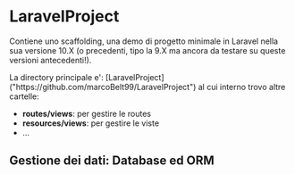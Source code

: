 # LaravelProject
Contiene uno scaffolding, una demo di progetto minimale in Laravel nella sua versione 10.X (o precedenti, tipo la 9.X ma ancora da testare su queste versioni antecedenti!).
<p></p>
La directory principale e': [LaravelProject]("https://github.com/marcoBelt99/LaravelProject") al cui interno trovo altre cartelle:
<ul>
    <li><b>routes/views</b>: per gestire le routes</li>
    <li><b>resources/views</b>: per gestire le viste</li>
    <li>...</li>
</ul>

## Gestione dei dati: Database ed ORM


